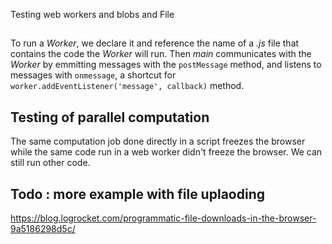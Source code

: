 Testing web workers and blobs and File

##

To run a _Worker_, we declare it and reference the name of a _.js_ file that contains the code the
_Worker_ will run. Then _main_ communicates with the _Worker_ by emmitting messages with
the `postMessage` method, and listens to messages with `onmessage`, a shortcut for
`worker.addEventListener('message', callback)` method.

## Testing of parallel computation

The same computation job done directly in a script freezes the browser while the same code run in a web worker didn't freeze the browser. We can still run other code.

## Todo : more example with file uplaoding

<https://blog.logrocket.com/programmatic-file-downloads-in-the-browser-9a5186298d5c/>
